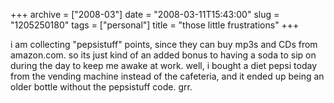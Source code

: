 +++
archive = ["2008-03"]
date = "2008-03-11T15:43:00"
slug = "1205250180"
tags = ["personal"]
title = "those little frustrations"
+++

i am collecting "pepsistuff" points, since they can buy mp3s and CDs from
amazon.com. so its just kind of an added bonus to having a soda to sip on
during the day to keep me awake at work. well, i bought a diet pepsi today
from the vending machine instead of the cafeteria, and it ended up being
an older bottle without the pepsistuff code. grr.

